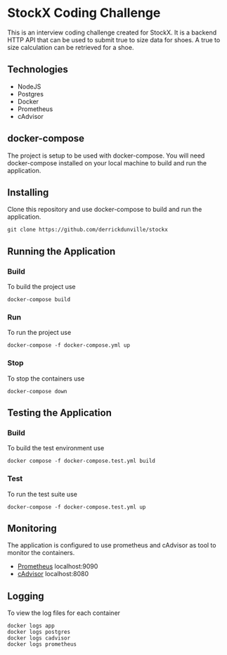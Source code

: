 # StockX Coding Challenge

This is an interview coding challenge created for StockX. It is a backend HTTP API that can be used to submit true to size data for shoes. A true to size calculation can be retrieved for a shoe. 

## Technologies  
- NodeJS
- Postgres
- Docker
- Prometheus
- cAdvisor

## docker-compose

The project is setup to be used with docker-compose. You will need docker-compose installed on your local machine to build and run the application.

## Installing
Clone this repository and use docker-compose to build and run the application.
```
git clone https://github.com/derrickdunville/stockx
```

## Running the Application
### Build
To build the project use
```
docker-compose build
```

### Run
To run the project use
```
docker-compose -f docker-compose.yml up
```

### Stop
To stop the containers use
```
docker-compose down
```

## Testing the Application

### Build
To build the test environment use
```
docker compose -f docker-compose.test.yml build
```

### Test
To run the test suite use
```
docker-compose -f docker-compose.test.yml up
```

## Monitoring
The application is configured to use prometheus and cAdvisor as tool to monitor the containers.
- [Prometheus](https://prometheus.io/) localhost:9090
- [cAdvisor](https://github.com/google/cadvisor) localhost:8080

## Logging
To view the log files for each container
```
docker logs app
docker logs postgres
docker logs cadvisor
docker logs prometheus
```
